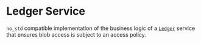 # Ledger Service

`no_std` compatible implementation of the business logic of a
[`Ledger`](../third_party/federated_compute/federated-compute/fcp/protos/confidentialcompute/ledger.proto)
service that ensures blob access is subject to an access policy.
